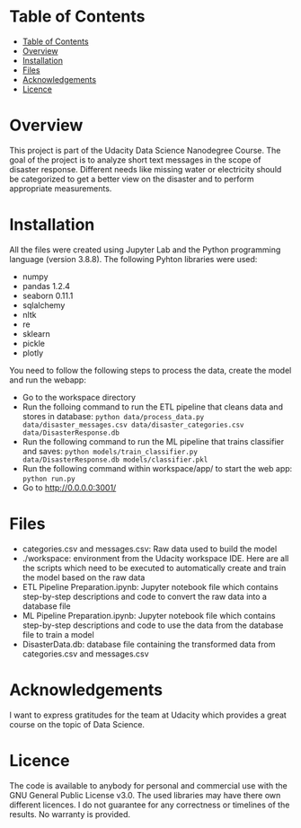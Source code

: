 # Table of Contents
- [Table of Contents](#table-of-contents)
- [Overview](#overview)
- [Installation](#installation)
- [Files](#files)
- [Acknowledgements](#acknowledgements)
- [Licence](#licence)

# Overview
This project is part of the Udacity Data Science Nanodegree Course. The goal of the project is to analyze short text messages in the scope of disaster response. Different needs like missing water or electricity should be categorized to get a better view on the disaster and to perform appropriate measurements.

# Installation

All the files were created using Jupyter Lab and the Python programming language (version 3.8.8). The following Pyhton libraries were used:
- numpy
- pandas 1.2.4
- seaborn 0.11.1
- sqlalchemy
- nltk
- re
- sklearn
- pickle
- plotly

You need to follow the following steps to process the data, create the model and run the webapp:

- Go to the workspace directory
- Run the folloing command to run the ETL pipeline that cleans data and stores in database:
        `python data/process_data.py data/disaster_messages.csv data/disaster_categories.csv data/DisasterResponse.db`
- Run the following command to run the ML pipeline that trains classifier and saves:
        `python models/train_classifier.py data/DisasterResponse.db models/classifier.pkl`
- Run the following command within workspace/app/ to start the web app:
        `python run.py`
- Go to http://0.0.0.0:3001/

# Files

- categories.csv and messages.csv: Raw data used to build the model
- ./workspace: environment from the Udacity workspace IDE. Here are all the scripts which need to be executed to automatically create and train the model based on the raw data
- ETL Pipeline Preparation.ipynb: Jupyter notebook file which contains step-by-step descriptions and code to convert the raw data into a database file
- ML Pipeline Preparation.ipynb: Jupyter notebook file which contains step-by-step descriptions and code to use the data from the database file to train a model
- DisasterData.db: database file containing the transformed data from categories.csv and messages.csv

# Acknowledgements

I want to express gratitudes for the team at Udacity which provides a great course on the topic of Data Science.

# Licence

The code is available to anybody for personal and commercial use with the GNU General Public License v3.0. The used libraries may have there own different licences.
I do not guarantee for any correctness or timelines of the results. No warranty is provided.
